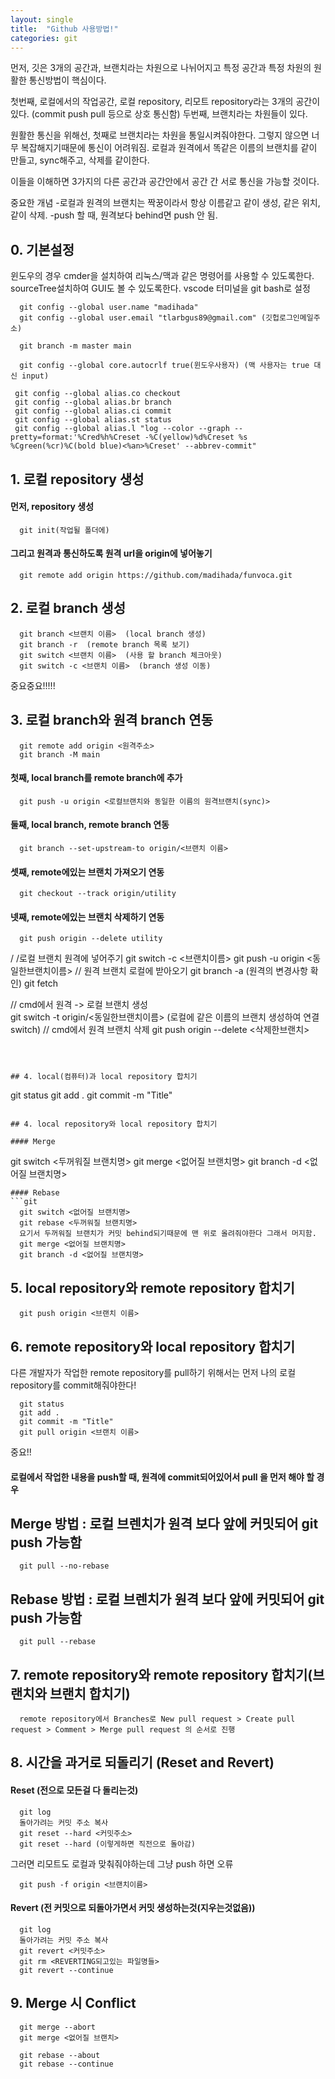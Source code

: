 ```yaml
---
layout: single
title:  "Github 사용방법!"
categories: git
---
```


먼저, 깃은 3개의 공간과, 브랜치라는 차원으로 나뉘어지고 특정 공간과 특정 차원의 원활한 통신방법이 핵심이다.

첫번째, 로컬에서의 작업공간, 로컬 repository, 리모트 repository라는 3개의 공간이 있다. (commit push pull 등으로 상호 통신함)
두번째, 브랜치라는 차원들이 있다.

원활한 통신을 위해선, 첫째로 브랜치라는 차원을 통일시켜줘야한다. 그렇지 않으면 너무 복잡해지기때문에 통신이 어려워짐.
로컬과 원격에서 똑같은 이름의 브랜치를 같이 만들고, sync해주고, 삭제를 같이한다.

이들을 이해하면 3가지의 다른 공간과 공간안에서 공간 간 서로 통신을 가능할 것이다. 


중요한 개념
-로컬과 원격의 브랜치는 짝꿍이라서 항상 이름같고 같이 생성, 같은 위치, 같이 삭제.
-push 할 때, 원격보다 behind면 push 안 됨.

## 0. 기본설정
윈도우의 경우 cmder을 설치하여 리눅스/맥과 같은 명령어를 사용할 수 있도록한다.
sourceTree설치하여 GUI도 볼 수 있도록한다.
vscode 터미널을 git bash로 설정
 

```
  git config --global user.name "madihada"
  git config --global user.email "tlarbgus89@gmail.com" (깃헙로그인메일주소)
```
```
  git branch -m master main
```
```
  git config --global core.autocrlf true(윈도우사용자) (맥 사용자는 true 대신 input)
```
```
 git config --global alias.co checkout
 git config --global alias.br branch
 git config --global alias.ci commit
 git config --global alias.st status
 git config --global alias.l "log --color --graph --pretty=format:'%Cred%h%Creset -%C(yellow)%d%Creset %s %Cgreen(%cr)%C(bold blue)<%an>%Creset' --abbrev-commit"
```



## 1. 로컬 repository 생성
#### 먼저, repository 생성
```
  git init(작업될 폴더에)
```
#### 그리고 원격과 통신하도록 원격 url을 origin에 넣어놓기
```
  git remote add origin https://github.com/madihada/funvoca.git
```



## 2. 로컬 branch 생성
```
  git branch <브랜치 이름>  (local branch 생성)
  git branch -r  (remote branch 목록 보기)
  git switch <브랜치 이름>  (사용 할 branch 체크아웃)
  git switch -c <브랜치 이름>  (branch 생성 이동)
```


중요중요!!!!!
## 3. 로컬 branch와 원격 branch 연동
```
  git remote add origin <원격주소>
  git branch -M main
```
#### 첫째, local branch를 remote branch에 추가
```
  git push -u origin <로컬브랜치와 동일한 이름의 원격브랜치(sync)> 
```
#### 둘째, local branch, remote branch 연동
```
  git branch --set-upstream-to origin/<브랜치 이름> 
```  
#### 셋째, remote에있는 브랜치 가져오기 연동
```
  git checkout --track origin/utility
```
#### 넷째, remote에있는 브랜치 삭제하기 연동
```
  git push origin --delete utility
```
  / /로컬 브랜치 원격에 넣어주기
  git switch -c <브랜치이름>
  git push -u origin <동일한브랜치이름>
  // 원격 브랜치 로컬에 받아오기
  git branch -a (원격의 변경사항 확인)
  git fetch
  
  
  // cmd에서 원격 -> 로컬 브랜치 생성  
  git switch -t origin/<동일한브랜치이름> (로컬에 같은 이름의 브랜치 생성하여 연결 switch)
  // cmd에서 원격 브랜치 삭제
  git push origin --delete <삭제한브랜치>
``` 



## 4. local(컴퓨터)과 local repository 합치기
```
  git status
  git add .
  git commit -m "Title"
```  

## 4. local repository와 local repository 합치기

#### Merge
```
  git switch <두꺼워질 브랜치명>
  git merge <없어질 브랜치명>
  git branch -d <없어질 브랜치명>
```  
#### Rebase
```git
  git switch <없어질 브랜치명>
  git rebase <두꺼워질 브랜치명>
  요기서 두꺼워질 브랜치가 커밋 behind되기때문에 맨 위로 올려줘야한다 그래서 머지함.
  git merge <없어질 브랜치명>
  git branch -d <없어질 브랜치명>
```

## 5. local repository와 remote repository 합치기 
```
  git push origin <브랜치 이름> 
```  



## 6. remote repository와 local repository 합치기
다른 개발자가 작업한 remote repository를 pull하기 위해서는 먼저 나의 로컬 repository를 commit해줘야한다!
```
  git status
  git add .
  git commit -m "Title"
  git pull origin <브랜치 이름> 
``` 
중요!!
#### 로컬에서 작업한 내용을 push할 때, 원격에 commit되어있어서 pull 을 먼저 해야 할 경우
## Merge 방법 : 로컬 브렌치가 원격 보다 앞에 커밋되어 git push 가능함
```
  git pull --no-rebase
```  
## Rebase 방법 : 로컬 브렌치가 원격 보다 앞에 커밋되어 git push 가능함
```
  git pull --rebase
```  


## 7. remote repository와 remote repository 합치기(브랜치와 브랜치 합치기)
```
  remote repository에서 Branches로 New pull request > Create pull request > Comment > Merge pull request 의 순서로 진행
```  

## 8. 시간을 과거로 되돌리기 (Reset and Revert)

#### Reset (전으로 모든걸 다 돌리는것)
```
  git log
  돌아가려는 커밋 주소 복사
  git reset --hard <커밋주소>
  git reset --hard (이렇게하면 직전으로 돌아감)
``` 
그러면 리모트도 로컬과 맞춰줘야하는데 그냥 push 하면 오류
```
  git push -f origin <브랜치이름>
```
#### Revert (전 커밋으로 되돌아가면서 커밋 생성하는것(지우는것없음))
```
  git log
  돌아가려는 커밋 주소 복사
  git revert <커밋주소>
  git rm <REVERTING되고있는 파일명들>
  git revert --continue
```

## 9. Merge 시 Conflict
```
  git merge --abort
  git merge <없어질 브랜치> 
  
  git rebase --about
  git rebase --continue
```
